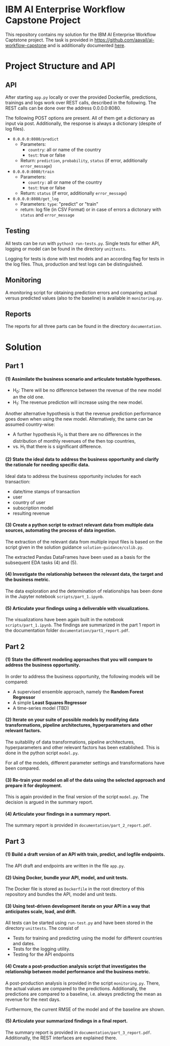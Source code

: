 
# IBM AI Enterprise Workflow Capstone Project

This repository contains my solution for the IBM AI Enterprise Workflow Captstone project.
The task is provided in https://github.com/aavail/ai-workflow-capstone and is additionally
documented [here](https://github.com/MBAigner/ai-workflow-capstone/blob/master/documentation/description.md).

# Project Structure and API

## API

After starting ``app.py`` locally or over the provided Dockerfile, predictions, trainings and logs work over REST calls, described in the following.
The REST calls can be done over the address 0.0.0.0:8080.

The following POST options are present. All of them get a dictionary as input via post. Additionally, the response is always a dictionary (despite of log files).
* ``0.0.0.0:8080/predict``
  * Parameters:
    * ``country``: all or name of the country
    * ``test``: true or false
  * Return: ``prediction``, ``probability``, ``status`` (if error, additionally ``error_message``)
* ``0.0.0.0:8080/train``
  * Parameters: 
    * ``country:`` all or name of the country
    * ``test``: true or false
  * Return: ``status`` (if error, additionally ``error_message``)
* ``0.0.0.0:8080/get_log``
  * Parameters: ``type``: "predict" or "train"
  * return: log file (in CSV Format) or in case of errors a dictonary with ``status`` and ``error_message``

## Testing

All tests can be run with ``python3 run-tests.py``.
Single tests for either API, logging or model can be found in the directory ``unittests``.

Logging for tests is done with test models and an according flag for tests in the log files.
Thus, production and test logs can be distinguished.

## Monitoring

A monitoring script for obtaining prediction errors and comparing actual versus predicted values (also to the baseline) is available in ``monitoring.py``.

## Reports

The reports for all three parts can be found in the directory ``documentation``.


# Solution

## Part 1

#### (1) Assimilate the business scenario and articulate testable hypotheses.

* H<sub>0</sub>: There will be no difference between the revenue of the new model an the old one.
* H<sub>1</sub>: The revenue prediction will increase using the new model.

Another alternative hypothesis is that the revenue prediction performance goes down when using the new model.
Alternatively, the same can be assumed country-wise:

* A further hypothesis H<sub>0</sub> is that there are no differences in the distribution of monthly revenues of the then top countries,
 * vs. H<sub>1</sub> that there is s significant difference.

#### (2) State the ideal data to address the business opportunity and clarify the rationale for needing specific data.

Ideal data to address the business opportunity includes for each transaction:

* date/time stamps of transaction
* user
* country of user
* subscription model
* resulting revenue

#### (3) Create a python script to extract relevant data from multiple data sources, automating the process of data ingestion.

The extraction of the relevant data from multiple input files is based on the script given in the solution guidance
 ``solution-guidance/cslib.py``.
 
The extracted Pandas DataFrames have been used as a basis for the subsequent EDA tasks (4) and (5).

####  (4) Investigate the relationship between the relevant data, the target and the business metric.

The data exploration and the determination of relationships has been done in the Jupyter notebook
 ``scripts/part_1.ipynb``.

#### (5) Articulate your findings using a deliverable with visualizations.

The visualizations have been again built in the notebook ``scripts/part_1.ipynb``.
The findings are summarized in the part 1 report in the documentation folder 
``documentation/part1_report.pdf``.

## Part 2

#### (1) State the different modeling approaches that you will compare to address the business opportunity.

In order to address the business opportunity, the following models will be compared:

* A supervised ensemble approach, namely the **Random Forest Regressor**
* A simple **Least Squares Regressor**
* A time-series model (TBD)

#### (2) Iterate on your suite of possible models by modifying data transformations, pipeline architectures, hyperparameters and other relevant factors.

The suitablilty of data transformations, pipeline architectures, hyperparameters and other relevant factors has been established. 
This is done in the python script ``model.py``.

For all of the models, different parameter settings and transformations have been compared.

#### (3) Re-train your model on all of the data using the selected approach and prepare it for deployment.

This is again provided in the final version of the script ``model.py``.
The decision is argued in the summary report.

#### (4) Articulate your findings in a summary report.

The summary report is provided in ``documentation/part_2_report.pdf``.

## Part 3


#### (1) Build a draft version of an API with train, predict, and logfile endpoints.

The API draft and endpoints are written in the file ``app.py``.

#### (2) Using Docker, bundle your API, model, and unit tests.

The Docker file is stored as ``Dockerfile`` in the root directory of this repository and bundles the API, model and unit tests.


#### (3) Using test-driven development iterate on your API in a way that anticipates scale, load, and drift.

All tests can be started using ``run-test.py`` and have been stored in the directory ``unittests``.
The consist of

* Tests for training and predicting using the model for different countries and dates.
* Tests for the logging utility.
* Testing for the API endpoints

#### (4) Create a post-production analysis script that investigates the relationship between model performance and the business metric.

A post-production analysis is provided in the script ``monitoring.py``.
There, the actual values are compared to the predictions.
Additionally, the predictions are compared to a baseline, i.e. always predicting the mean as revenue for the next days.

Furthermore, the current RMSE of the model and of the baseline are shown.

#### (5) Articulate your summarized findings in a final report.

The summary report is provided in ``documentation/part_3_report.pdf``.
Additionally, the REST interfaces are explained there.

